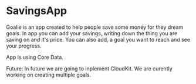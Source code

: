 # SavingsApp
Goalie is an app created to help people save some money for they dream goals.
In app you can add your savings, writing down the thing you are saving on and it's price. You can also add, a goal you want to reach and see your progress. 

App is using Core Data.

Future:
In future we are going to inplement CloudKit. We are curently working on creating multiple goals.
